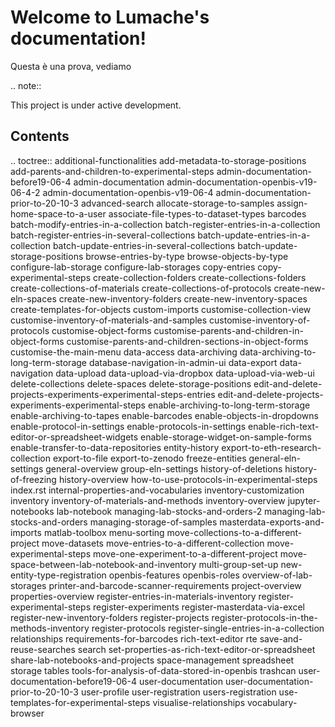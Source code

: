 Welcome to Lumache's documentation!
===================================

Questa è una prova, vediamo

.. note::

   This project is under active development.

Contents
--------

.. toctree::
   additional-functionalities
   add-metadata-to-storage-positions
add-parents-and-children-to-experimental-steps
admin-documentation-before19-06-4
admin-documentation
admin-documentation-openbis-v19-06-4-2
admin-documentation-openbis-v19-06-4
admin-documentation-prior-to-20-10-3
advanced-search
allocate-storage-to-samples
assign-home-space-to-a-user
associate-file-types-to-dataset-types
barcodes
batch-modify-entries-in-a-collection
batch-register-entries-in-a-collection
batch-register-entries-in-several-collections
batch-update-entries-in-a-collection
batch-update-entries-in-several-collections
batch-update-storage-positions
browse-entries-by-type
browse-objects-by-type
configure-lab-storage
configure-lab-storages
copy-entries
copy-experimental-steps
create-collection-folders
create-collections-folders
create-collections-of-materials
create-collections-of-protocols
create-new-eln-spaces
create-new-inventory-folders
create-new-inventory-spaces
create-templates-for-objects
custom-imports
customise-collection-view
customise-inventory-of-materials-and-samples
customise-inventory-of-protocols
customise-object-forms
customise-parents-and-children-in-object-forms
customise-parents-and-children-sections-in-object-forms
customise-the-main-menu
data-access
data-archiving
data-archiving-to-long-term-storage
database-navigation-in-admin-ui
data-export
data-navigation
data-upload
data-upload-via-dropbox
data-upload-via-web-ui
delete-collections
delete-spaces
delete-storage-positions
edit-and-delete-projects-experiments-experimental-steps-entries
edit-and-delete-projects-experiments-experimental-steps
enable-archiving-to-long-term-storage
enable-archiving-to-tapes
enable-barcodes
enable-objects-in-dropdowns
enable-protocol-in-settings
enable-protocols-in-settings
enable-rich-text-editor-or-spreadsheet-widgets
enable-storage-widget-on-sample-forms
enable-transfer-to-data-repositories
entity-history
export-to-eth-research-collection
export-to-file
export-to-zenodo
freeze-entities
general-eln-settings
general-overview
group-eln-settings
history-of-deletions
history-of-freezing
history-overview
how-to-use-protocols-in-experimental-steps
index.rst
internal-properties-and-vocabularies
inventory-customization
inventory
inventory-of-materials-and-methods
inventory-overview
jupyter-notebooks
lab-notebook
managing-lab-stocks-and-orders-2
managing-lab-stocks-and-orders
managing-storage-of-samples
masterdata-exports-and-imports
matlab-toolbox
menu-sorting
move-collections-to-a-different-project
move-datasets
move-entries-to-a-different-collection
move-experimental-steps
move-one-experiment-to-a-different-project
move-space-between-lab-notebook-and-inventory
multi-group-set-up
new-entity-type-registration
openbis-features
openbis-roles
overview-of-lab-storages
printer-and-barcode-scanner-requirements
project-overview
properties-overview
register-entries-in-materials-inventory
register-experimental-steps
register-experiments
register-masterdata-via-excel
register-new-inventory-folders
register-projects
register-protocols-in-the-methods-inventory
register-protocols
register-single-entries-in-a-collection
relationships
requirements-for-barcodes
rich-text-editor
rte
save-and-reuse-searches
search
set-properties-as-rich-text-editor-or-spreadsheet
share-lab-notebooks-and-projects
space-management
spreadsheet
storage
tables
tools-for-analysis-of-data-stored-in-openbis
trashcan
user-documentation-before19-06-4
user-documentation
user-documentation-prior-to-20-10-3
user-profile
user-registration
users-registration
use-templates-for-experimental-steps
visualise-relationships
vocabulary-browser
